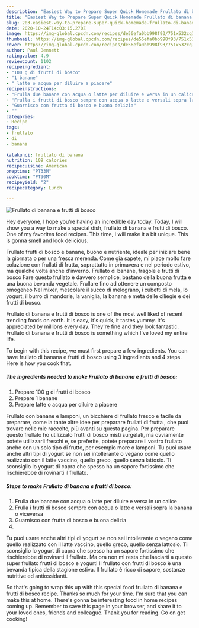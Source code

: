 ```yaml
---
description: "Easiest Way to Prepare Super Quick Homemade Frullato di banana e frutti di bosco"
title: "Easiest Way to Prepare Super Quick Homemade Frullato di banana e frutti di bosco"
slug: 203-easiest-way-to-prepare-super-quick-homemade-frullato-di-banana-e-frutti-di-bosco
date: 2020-10-24T14:03:15.270Z
image: https://img-global.cpcdn.com/recipes/de56efa0bb998f93/751x532cq70/frullato-di-banana-e-frutti-di-bosco-recipe-main-photo.jpg
thumbnail: https://img-global.cpcdn.com/recipes/de56efa0bb998f93/751x532cq70/frullato-di-banana-e-frutti-di-bosco-recipe-main-photo.jpg
cover: https://img-global.cpcdn.com/recipes/de56efa0bb998f93/751x532cq70/frullato-di-banana-e-frutti-di-bosco-recipe-main-photo.jpg
author: Paul Bennett
ratingvalue: 4.9
reviewcount: 1102
recipeingredient:
- "100 g di frutti di bosco"
- "1 banane"
- " latte o acqua per diluire a piacere"
recipeinstructions:
- "Frulla due banane con acqua o latte per diluire e versa in un calice"
- "Frulla i frutti di bosco sempre con acqua o latte e versali sopra la banana o viceversa"
- "Guarnisco con frutta di bosco e buona delizia"
- ""
categories:
- Recipe
tags:
- frullato
- di
- banana

katakunci: frullato di banana 
nutrition: 109 calories
recipecuisine: American
preptime: "PT33M"
cooktime: "PT30M"
recipeyield: "2"
recipecategory: Lunch

---
```



![Frullato di banana e frutti di bosco](https://img-global.cpcdn.com/recipes/de56efa0bb998f93/751x532cq70/frullato-di-banana-e-frutti-di-bosco-recipe-main-photo.jpg)

Hey everyone, I hope you're having an incredible day today. Today, I will show you a way to make a special dish, frullato di banana e frutti di bosco. One of my favorites food recipes. This time, I will make it a bit unique. This is gonna smell and look delicious.

Frullato frutti di bosco e banane, buono e nutriente, ideale per iniziare bene la giornata o per una fresca merenda. Come già sapete, mi piace molto fare colazione con frullati di frutta, soprattutto in primavera e nel periodo estivo, ma qualche volta anche d&#39;inverno. Frullato di banane, fragole e frutti di bosco Fare questo frullato è davvero semplice, bastano della buona frutta e una buona bevanda vegetale. Frullare fino ad ottenere un composto omogeneo Nel mixer, mescolare il succo di melograno, i cubetti di mela, lo yogurt, il burro di mandorle, la vaniglia, la banana e metà delle ciliegie e dei frutti di bosco.

Frullato di banana e frutti di bosco is one of the most well liked of recent trending foods on earth. It is easy, it's quick, it tastes yummy. It's appreciated by millions every day. They're fine and they look fantastic. Frullato di banana e frutti di bosco is something which I've loved my entire life.


To begin with this recipe, we must first prepare a few ingredients. You can have frullato di banana e frutti di bosco using 3 ingredients and 4 steps. Here is how you cook that.

<!--inarticleads1-->

##### The ingredients needed to make Frullato di banana e frutti di bosco:

1. Prepare 100 g di frutti di bosco
1. Prepare 1 banane
1. Prepare  latte o acqua per diluire a piacere


Frullato con banane e lamponi, un bicchiere di frullato fresco e facile da preparare, come la tante altre idee per preparare frullati di frutta , che puoi trovare nelle mie raccolte, più avanti su questa pagina. Per preparare questo frullato ho utilizzato frutti di bosco misti surgelati, ma ovviamente potete utilizzarli freschi e, se preferite, potete preparare il vostro frullato anche con un solo tipo di frutto, per esempio more o lamponi. Tu puoi usare anche altri tipi di yogurt se non sei intollerante o vegano come quello realizzato con il latte vaccino, quello greco, quello senza lattosio. Ti sconsiglio lo yogurt di capra che spesso ha un sapore fortissimo che rischierebbe di rovinarti il frullato. 

<!--inarticleads2-->

##### Steps to make Frullato di banana e frutti di bosco:

1. Frulla due banane con acqua o latte per diluire e versa in un calice
1. Frulla i frutti di bosco sempre con acqua o latte e versali sopra la banana o viceversa
1. Guarnisco con frutta di bosco e buona delizia
1. 


Tu puoi usare anche altri tipi di yogurt se non sei intollerante o vegano come quello realizzato con il latte vaccino, quello greco, quello senza lattosio. Ti sconsiglio lo yogurt di capra che spesso ha un sapore fortissimo che rischierebbe di rovinarti il frullato. Ma ora non mi resta che lasciarti a questo super frullato frutti di bosco e yogurt! Il frullato con frutti di bosco è una bevanda tipica della stagione estiva. Il frullato è ricco di sapore, sostanze nutritive ed antiossidanti. 

So that's going to wrap this up with this special food frullato di banana e frutti di bosco recipe. Thanks so much for your time. I'm sure that you can make this at home. There's gonna be interesting food in home recipes coming up. Remember to save this page in your browser, and share it to your loved ones, friends and colleague. Thank you for reading. Go on get cooking!
